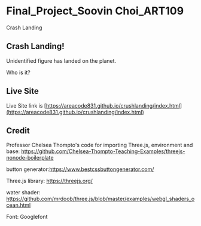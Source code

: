 # Final_Project_Soovin Choi_ART109

Crash Landing

## Crash Landing!

Unidentified figure has landed on the planet.

Who is it?



## Live Site

Live Site link is
[https://areacode831.github.io/crushlanding/index.html](https://areacode831.github.io/crushlanding/index.html)


## Credit
Professor Chelsea Thompto's code for importing Three.js, environment and base: https://github.com/Chelsea-Thompto-Teaching-Examples/threejs-nonode-boilerplate

button generator:https://www.bestcssbuttongenerator.com/

Three.js library: https://threejs.org/

water shader: https://github.com/mrdoob/three.js/blob/master/examples/webgl_shaders_ocean.html

Font: Googlefont
